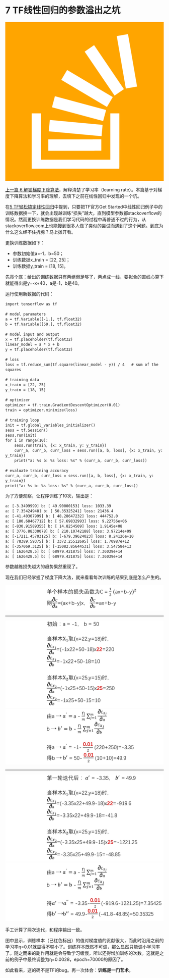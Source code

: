 # 7 TF线性回归的参数溢出之坑

![stackoverflow](img/2017-7-stackoverflow.png)

[上一篇 6 解锁梯度下降算法](./6-解锁梯度下降算法.md)，解释清楚了学习率（learning rate）。本篇基于对梯度下降算法和学习率的理解，去填下之前在线性回归中发现的一个坑。

在[5 TF轻松搞定线性回归](./5-TensorFlow轻松搞定线性回归.md)中提到，只要把TF官方Get Started中线性回归例子中的训练数据换一下，就会出现越训练“损失”越大，直到模型参数都stackoverflow的情况。然而更换训练数据是我们学习代码的过程中再普通不过的行为，从stackoverflow.com上也能搜到很多人做了类似的尝试而遇到了这个问题。到底为什么这么经不住折腾？马上摊开看。

更换训练数据如下：

- 参数初始值a=-1，b=50；
- 训练数据x_train = [22, 25]；
- 训练数据y_train = [18, 15]。

先亮个底：给出的训练数据只有两组但足够了，两点成一线，要拟合的直线心算下就能得出是y=-x+40，a是-1，b是40。

运行使用新数据的代码：

	import tensorflow as tf
	
	# model parameters
	a = tf.Variable([-1.], tf.float32)
	b = tf.Variable([50.], tf.float32)
	
	# model input and output
	x = tf.placeholder(tf.float32)
	linear_model = a * x + b
	y = tf.placeholder(tf.float32)
	
	# loss
	loss = tf.reduce_sum(tf.square(linear_model - y)) / 4   # sum of the squares
	
	# training data
	x_train = [22, 25]
	y_train = [18, 15]
	
	# optimizer
	optimizer = tf.train.GradientDescentOptimizer(0.01)
	train = optimizer.minimize(loss)
	
	# training loop
	init = tf.global_variables_initializer()
	sess = tf.Session()
	sess.run(init)
	for i in range(10):
	    sess.run(train, {x: x_train, y: y_train})
	    curr_a, curr_b, curr_loss = sess.run([a, b, loss], {x: x_train, y: y_train})
	    print("a: %s b: %s loss: %s" % (curr_a, curr_b, curr_loss))
	
	# evaluate training accuracy
	curr_a, curr_b, curr_loss = sess.run([a, b, loss], {x: x_train, y: y_train})
	print("a: %s b: %s loss: %s" % (curr_a, curr_b, curr_loss))

为了方便观察，让程序训练了10次，输出是：

	a: [-3.3499999] b: [ 49.90000153] loss: 1033.39
	a: [ 7.35424948] b: [ 50.35325241] loss: 21436.4
	a: [-41.40307999] b: [ 48.28647232] loss: 444752.0
	a: [ 180.68467712] b: [ 57.69832993] loss: 9.22756e+06
	a: [-830.91589355] b: [ 14.8254509] loss: 1.9145e+08
	a: [ 3776.88330078] b: [ 210.10742188] loss: 3.97214e+09
	a: [-17211.45703125] b: [-679.39624023] loss: 8.24126e+10
	a: [ 78389.59375] b: [ 3372.25512695] loss: 1.70987e+12
	a: [-357069.3125] b: [-15082.85644531] loss: 3.54758e+13
	a: [ 1626428.5] b: [ 68979.421875] loss: 7.36039e+14
	a: [ 1626428.5] b: [ 68979.421875] loss: 7.36039e+14

参数越练损失越大的趋势果然重现了。

现在我们已经掌握了梯度下降大法，就来看看每次训练的结果到底是怎么产生的。

![](img/2017-7-1.JPG)

---

![](img/2017-7-2.JPG)
![](img/2017-7-3.JPG)

---

![](img/2017-7-4.JPG)
![](img/2017-7-5.JPG)

手工计算了两次迭代，和程序输出一致。

图中显示，训练样本（已红色标出）的值对梯度值的贡献很大，而此时沿用之前的学习率η=0.01就显得不够小了。训练样本既然不可调，那么显然只能调小学习率了。随之而来的副作用就是会导致学习缓慢，所以还得增加训练的次数。这就是之前的例子中最终调整为η=0.0028，epoch=70000的原因了。

如此看来，这的确不是TF的bug。再一次体会：**训练是一门艺术**。